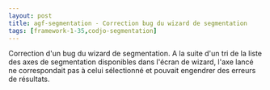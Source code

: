 ```yaml
---
layout: post
title: agf-segmentation - Correction bug du wizard de segmentation
tags: [framework-1-35,codjo-segmentation]
---
```

Correction d'un bug du wizard de segmentation. A la suite d'un tri de la liste des axes de segmentation disponibles dans l'écran de wizard, l'axe lancé ne correspondait pas à celui sélectionné et pouvait engendrer des erreurs de résultats.